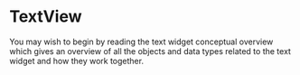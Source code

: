 # TextView

You may wish to begin by reading the text widget conceptual overview which gives an overview of all the objects and data types related to the text widget and how they work together.
